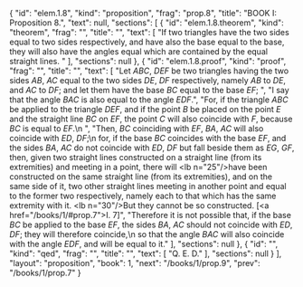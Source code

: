 {
  "id": "elem.1.8",
  "kind": "proposition",
  "frag": "prop.8",
  "title": "BOOK I: Proposition 8.",
  "text": null,
  "sections": [
    {
      "id": "elem.1.8.theorem",
      "kind": "theorem",
      "frag": "",
      "title": "",
      "text": [
        "If two triangles have the two sides equal to two sides respectively, and have also the base equal to the base, they will also have the angles equal which are contained by the equal straight lines. "
      ],
      "sections": null
    },
    {
      "id": "elem.1.8.proof",
      "kind": "proof",
      "frag": "",
      "title": "",
      "text": [
        "Let <var>ABC</var>, <var>DEF</var> be two triangles having the two sides <var>AB</var>, <var>AC</var> equal to the two sides <var>DE</var>, <var>DF</var> respectively, namely <var>AB</var> to <var>DE</var>, and <var>AC</var> to <var>DF</var>; and let them have the base <var>BC</var> equal to the base <var>EF</var>; ",
        "I say that the angle <var>BAC</var> is also equal to the angle <var>EDF</var>.",
        "For, if the triangle <var>ABC</var> be applied to the triangle <var>DEF</var>, and if the point <var>B</var> be placed on the point <var>E</var> and the straight line <var>BC</var> on <var>EF</var>, the point <var>C</var> will also coincide with <var>F</var>, because <var>BC</var> is equal to <var>EF</var>.\n        ",
        "Then, <var>BC</var> coinciding with <var>EF</var>, <var>BA</var>, <var>AC</var> will also coincide with <var>ED</var>, <var>DF</var>;\n        for, if the base <var>BC</var> coincides with the base <var>EF</var>, and the sides <var>BA</var>, <var>AC</var> do not coincide with <var>ED</var>, <var>DF</var> but fall beside them as <var>EG</var>, <var>GF</var>, then, given two straight lines constructed on a straight line (from its extremities) and meeting in a point, there will <lb n=\"25\"/>have been constructed on the same straight line (from its extremities), and on the same side of it, two other straight lines meeting in another point and equal to the former two respectively, namely each to that which has the same extremity with it. <lb n=\"30\"/>But they cannot be so constructed. [<a href=\"/books/1/#prop.7\">I. 7</a>]",
        "Therefore it is not possible that, if the base <var>BC</var> be applied to the base <var>EF</var>, the sides <var>BA</var>, <var>AC</var> should not coincide with <var>ED</var>, <var>DF</var>; they will therefore coincide,\n        so that the angle <var>BAC</var> will also coincide with the angle <var>EDF</var>, and will be equal to it."
      ],
      "sections": null
    },
    {
      "id": "",
      "kind": "qed",
      "frag": "",
      "title": "",
      "text": [
        "Q. E. D."
      ],
      "sections": null
    }
  ],
  "layout": "proposition",
  "book": 1,
  "next": "/books/1/prop.9",
  "prev": "/books/1/prop.7"
}
